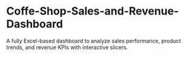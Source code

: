 # Coffe-Shop-Sales-and-Revenue-Dashboard
A fully Excel-based dashboard to analyze sales performance, product trends, and revenue KPIs with interactive slicers.
